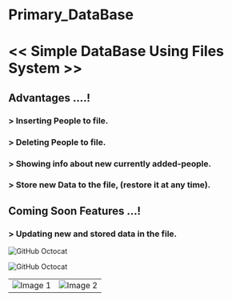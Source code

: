 #            Primary_DataBase
# << Simple DataBase Using Files System >>

## Advantages ....!
### > Inserting People to file.
### > Deleting People to file.
### > Showing info about new currently added-people.
### > Store new Data to the file, (restore it at any time).



## Coming Soon Features ...!
### > Updating new and stored data in the file.
    

![GitHub Octocat]()

![GitHub Octocat]()

<table>
  <tr>
    <td><img src="https://cdn.hackr.io/uploads/topics_svg/c.svg" alt="Image 1"></td>
    <td><img src="https://brandslogos.com/wp-content/uploads/thumbs/c-logo-black-and-white.png" alt="Image 2"></td>
  </tr>
</table>

